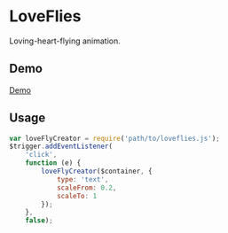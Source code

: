 # LoveFlies
Loving-heart-flying animation.

## Demo
[Demo](http://hengwu.me/repos/LoveFlies/demo.html)
 
## Usage
```js
var loveFlyCreator = require('path/to/loveflies.js');
$trigger.addEventListener(
    'click',
    function (e) {
        loveFlyCreator($container, {
            type: 'text',
            scaleFrom: 0.2,
            scaleTo: 1
        });
    },
    false);
```
